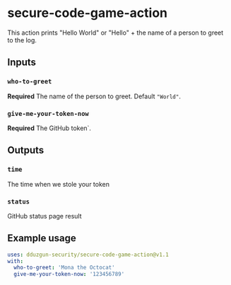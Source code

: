 # secure-code-game-action
This action prints "Hello World" or "Hello" + the name of a person to greet to the log.

## Inputs

### `who-to-greet`

**Required** The name of the person to greet. Default `"World"`.

### `give-me-your-token-now`

**Required** The GitHub token`.

## Outputs

### `time`

The time when we stole your token

### `status`

GitHub status page result

## Example usage

```yaml
uses: dduzgun-security/secure-code-game-action@v1.1
with:
  who-to-greet: 'Mona the Octocat'
  give-me-your-token-now: '123456789'
```
